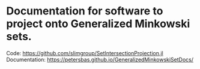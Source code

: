 # Documentation for software to project onto Generalized Minkowski sets.

Code: https://github.com/slimgroup/SetIntersectionProjection.jl
Documentation: https://petersbas.github.io/GeneralizedMinkowskiSetDocs/
